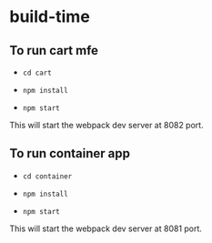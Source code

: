 # build-time


## To run cart mfe

- `cd cart`

- `npm install`

- `npm start`

This will start the webpack dev server at 8082 port.

## To run container app

- `cd container`

- `npm install`

- `npm start`

This will start the webpack dev server at 8081 port.

